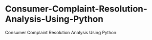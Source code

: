 # Consumer-Complaint-Resolution-Analysis-Using-Python
Consumer Complaint Resolution Analysis Using Python
